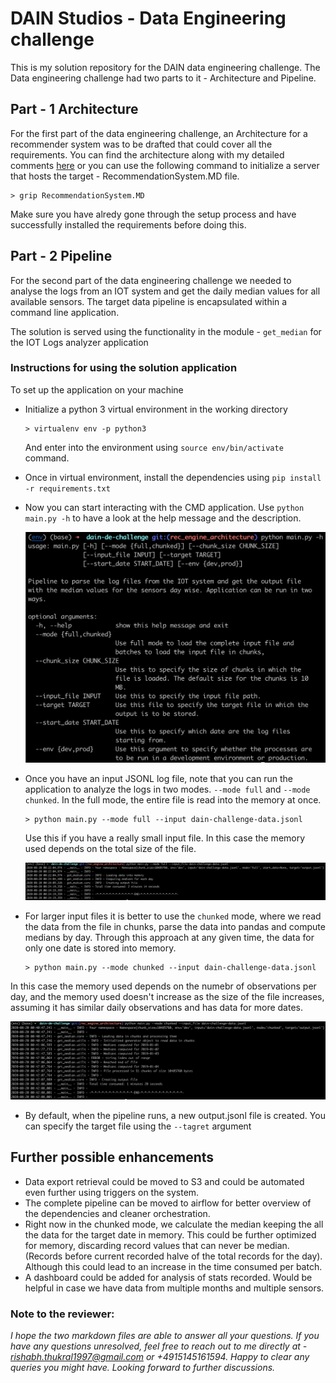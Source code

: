 # DAIN Studios - Data Engineering challenge
This is my solution repository for the DAIN data engineering challenge. The Data engineering challenge had two parts to it - Architecture and Pipeline. 


## Part - 1 Architecture

For the first part of the data engineering challenge, an Architecture for a recommender system was to be drafted that could cover all the requirements. You can find the architecture along with my detailed comments [here](https://github.com/rtspeaks360/dain-de-challenge/blob/rec_engine_architecture/RecommendationSystem.MD) or you can use the following command to initialize a server that hosts the target - RecommendationSystem.MD file.
```
> grip RecommendationSystem.MD
```

Make sure you have alredy gone through the setup process and have successfully installed the requirements before doing this.

## Part - 2 Pipeline

For the second part of the data engineering challenge we needed to analyse the logs from an IOT system and get the daily median values for all available sensors. The target data pipeline is encapsulated  within a command line application. 

The solution is served using the functionality in the module - `get_median` for the IOT Logs analyzer application

### Instructions for using the solution application
To set up the application on your machine
* Initialize a python 3 virtual environment in the working directory
  ```
  > virtualenv env -p python3
  ```
  And enter into the environment using `source env/bin/activate` command.
* Once in virtual environment, install the dependencies using `pip install -r requirements.txt`
* Now you can start interacting with the CMD application. Use `python main.py -h` to have a look at the help message and the description.

  <img src='https://raw.githubusercontent.com/rtspeaks360/dain-de-challenge/master/images/Screenshot%202020-08-20%20at%2012.09.14%20AM.png'>

* Once you have an input JSONL log file, note that you can run the application to analyze the logs in two modes. `--mode full` and `--mode chunked`. In the full mode, the entire file is read into the memory at once. 
  ```
  > python main.py --mode full --input dain-challenge-data.jsonl
  ```
  Use this if you have a really small input file. In this case the memory used depends on the total size of the file.

  <img src='https://raw.githubusercontent.com/rtspeaks360/dain-de-challenge/master/images/Screenshot%202020-08-20%20at%2012.25.20%20AM.png'>

* For larger input files it is better to use the `chunked` mode, where we read the data from the file in chunks, parse the data into pandas and compute medians by day. Through this approach at any given time, the data for only one date is stored into memory.
  ```
  > python main.py --mode chunked --input dain-challenge-data.jsonl
  ```
 In this case the memory used depends on the numebr of observations per day, and the memory used doesn't increase as the size of the file increases, assuming it has similar daily observations and has data for more dates.

<img src='https://raw.githubusercontent.com/rtspeaks360/dain-de-challenge/master/images/Screenshot%202020-08-20%20at%2012.42.28%20AM.png'>

* By default, when the pipeline runs, a new output.jsonl file is created. You can specify the target file using the `--tagret` argument


  
## Further possible enhancements
* Data export retrieval could be moved to S3 and could be automated even further using triggers on the system.
* The complete pipeline can be moved to airflow for better overview of the dependencies and cleaner orchestration.
* Right now in the chunked mode, we calculate the median keeping the all the data for the target date in memory. This could be further optimized for memory, discarding record values that can never be median. (Records before current recorded halve of the total records for the day). Although this could lead to an increase in the time consumed per batch.
* A dashboard could be added for analysis of stats recorded. Would be helpful in case we have data from multiple months and multiple sensors.


### Note to the reviewer:
*I hope the two markdown files are able to answer all your questions. If you have any questions unresolved, feel free to reach out to me directly at - rishabh.thukral1997@gmail.com or +4915145161594. Happy to clear any queries you might have. Looking forward to further discussions.*

   
   









